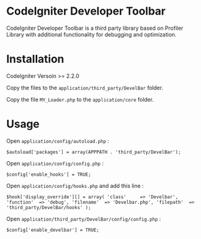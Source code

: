 # CodeIgniter Developer Toolbar

CodeIgniter Developer Toolbar is a third party library based on Profiler Library with additional functionality for debugging and optimization.

# Installation

CodeIgniter Versoin >= 2.2.0

Copy the files to the `application/third_party/DevelBar` folder.

Copy the file `MY_Loader.php` to the `application/core` folder.

# Usage

Open `application/config/autoload.php` :

`$autoload['packages'] = array(APPPATH . 'third_party/DevelBar');`

Open `application/config/config.php` :

`$config['enable_hooks'] = TRUE;`

Open `application/config/hooks.php` and add this line :

`$hook['display_override'][] = array(
	'class'  	=> 'Develbar',
    'function' 	=> 'debug',
    'filename' 	=> 'Develbar.php',
    'filepath' 	=> 'third_party/DevelBar/hooks'
);`

Open `application/third_party/DevelBar/config/config.php` :

`$config['enable_develbar'] = TRUE;`